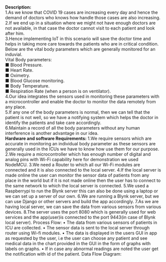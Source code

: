 **Description:**        
1.As we know that COVID 19 cases are increasing every day and hence the demand of doctors who knows how handle those cases are also increasing.         
2.If we end up in a situation where we might not have enough doctors are not available, in that case the doctor cannot visit to each patient and look after him.      
3.Hence implementing IoT in this scenario will save the doctor time and helps in taking more care towards the patients who are in critical condition.       
Below are the vital body parameters which are generally monitored for an induvial.      
Vital Body parameters:      
■	Blood Pressure.             
■	Heart Rate.             
■	Oximetry.             
■	Blood Glucose monitoring.              
■	Body Temperature.                     
■	Respiration Rate (when a person is on ventilator).                        
4.Our idea integrates the sensors used in monitoring these parameters with a microcontroller and enable the doctor to monitor the data remotely from any place.                                         
5.If any one of the body parameters is normal, then we can tell that the patient is not well, so we have a notifying system which helps the doctor in identify the patients and take care accordingly.                                                    
6.Maintain a record of all the body parameters without any human interference is another advantage in our idea.     
**Hardware and software Requirements:**
1.We require sensors which are accurate in monitoring an individual body parameter as these sensors are generally used in the ICUs we have to know how use them for our purpose.
2.We require a microcontroller which has enough number of digital and analog pins with Wi-Fi capability here for demonstration we used NodeMCU.
3.We need a Router to which all our Wi-Fi modules are connected and it is also connected to the local server.
4.If the local server is made online the user can monitor the sensor data of patients from any place in the world but if it is not made online then the user has to connect to the same network to which the local server is connected. 
5.We used a Raspberrypi to run the Blynk server this can also be done using a laptop or we can set up a server of our own.
6.We are running a Blynk server, but we can use Django or other servers and build the app accordingly. 
7.As we are having local server, we can save the data from various sensors from various devices.
8.The server uses the port 8080 which is generally used for web services and the app(user)is connected to the port 9443(in case of Blynk local server).
Process Flow:
•	The data from various sensors of patients in ICU are collected.
•	The sensor data is sent to the local server through router using Wi-fi modules.
•	The data is displayed in the users GUI in app as requested by the user, i.e the user can choose any patient and see medical data in the chart provided in the GUI in the form of graphs with labels on graphs.
•	If in case any abnormal readings are noted the user get the notification with id of the patient.
Data Flow Diagram:





